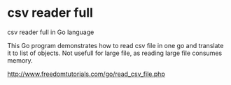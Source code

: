 # csv reader full
csv reader full in Go language

This Go program demonstrates how to read csv file in one go and translate it to list of objects.
Not usefull for large file, as reading large file consumes memory.

http://www.freedomtutorials.com/go/read_csv_file.php
